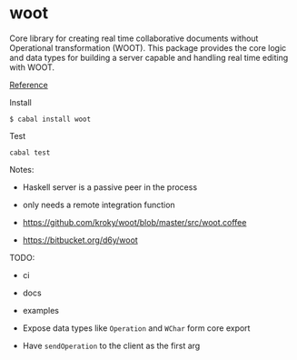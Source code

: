 # woot

Core library for creating real time collaborative documents without Operational
transformation (WOOT). This package provides the core logic and data types for building a server capable and handling real time editing with WOOT.

[Reference](https://hal.inria.fr/inria-00071240/document)

Install

```
$ cabal install woot
```

Test

```
cabal test
```

Notes:

* Haskell server is a passive peer in the process
* only needs a remote integration function

* https://github.com/kroky/woot/blob/master/src/woot.coffee
* https://bitbucket.org/d6y/woot

TODO:

* ci
* docs
* examples

* Expose data types like `Operation` and `WChar` form core export
* Have `sendOperation` to the client as the first arg
